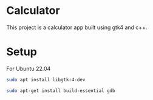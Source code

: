# Calculator

This project is a calculator app built using gtk4 and c++.   

# Setup

For Ubuntu 22.04

```sh
sudo apt install libgtk-4-dev
```

```sh
sudo apt-get install build-essential gdb
```


